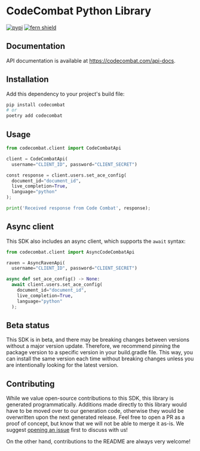# CodeCombat Python Library

[![pypi](https://img.shields.io/pypi/v/codecombat.svg)](https://pypi.python.org/pypi/codecombat)
[![fern shield](https://img.shields.io/badge/%F0%9F%8C%BF-SDK%20generated%20by%20Fern-brightgreen)](https://github.com/fern-api/fern)

## Documentation

API documentation is available at https://codecombat.com/api-docs.

## Installation

Add this dependency to your project's build file:

```bash
pip install codecombat
# or
poetry add codecombat
```

## Usage

```python
from codecombat.client import CodeCombatApi

client = CodeCombatApi(
  username="CLIENT_ID", password="CLIENT_SECRET")

const response = client.users.set_ace_config(
  document_id="document_id",
  live_completion=True,
  language="python"
);

print('Received response from Code Combat', response);
```

## Async client

This SDK also includes an async client, which supports the `await` syntax:

```python
from codecombat.client import AsyncCodeCombatApi

raven = AsyncRavenApi(
  username="CLIENT_ID", password="CLIENT_SECRET")

async def set_ace_config() -> None:
  await client.users.set_ace_config(
    document_id="document_id",
    live_completion=True,
    language="python"
  );
```

## Beta status

This SDK is in beta, and there may be breaking changes between versions without a major version update. Therefore, we recommend pinning the package version to a specific version in your build.gradle file. This way, you can install the same version each time without breaking changes unless you are intentionally looking for the latest version.

## Contributing

While we value open-source contributions to this SDK, this library is generated programmatically. Additions made directly to this library would have to be moved over to our generation code, otherwise they would be overwritten upon the next generated release. Feel free to open a PR as a proof of concept, but know that we will not be able to merge it as-is. We suggest [opening an issue](https://github.com/ravenappdev/raven-java) first to discuss with us!

On the other hand, contributions to the README are always very welcome!

